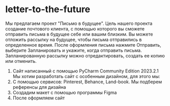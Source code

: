 # letter-to-the-future
Мы предлагаем проект "Письмо в будущее". Цель нашего проекта создание почтового клиента, с помощью которого вы сможете отправить письма в будущее себе или вашим близким. Вы можете отложить рассылку на будущее, чтобы письма отправились в определенное время. После оформления письма нажмите Отправить, выберите Запланировать и укажите, когда отправить письма. Запланированную рассылку можно отредактировать, создать ее копию или отменить.
  1. Сайт написанный с помощью PyCharm Community Edition 2023.2.1
Мы хотим разработать сайт с особенным дизайном, для этого мы:
  1. С помощью сервисов: Pinterest, Behance, Land-book. Мы подберем референсы для дизайна
  2. Создадим макет с помощью программы Figma
  3. После оформляем сайт   
